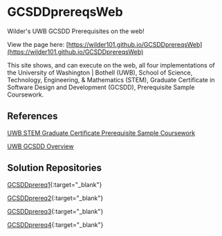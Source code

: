 # GCSDDprereqsWeb
Wilder's UWB GCSDD Prerequisites on the web!

View the page here: [https://wilder101.github.io/GCSDDprereqsWeb](https://wilder101.github.io/GCSDDprereqsWeb)

This site shows, and can execute on the web, all four implementations of the University of Washington | Bothell (UWB), School of Science, Technology, Engineering, & Mathematics (STEM), Graduate Certificate in Software Design and Development (GCSDD), Prerequisite Sample Coursework.

## References
[UWB STEM Graduate Certificate Prerequisite Sample Coursework](https://www.uwb.edu/stem/graduate/gcsdd/sample-coursework) 

[UWB GCSDD Overview](https://www.uwb.edu/stem/graduate/gcsdd)

## Solution Repositories
[GCSDDprereq1](https://github.com/Wilder101/GCSDDprereq1){:target="_blank"}

[GCSDDprereq2](https://github.com/Wilder101/GCSDDprereq2){:target="_blank"}

[GCSDDprereq3](https://github.com/Wilder101/GCSDDprereq3){:target="_blank"}

[GCSDDprereq4](https://github.com/Wilder101/GCSDDprereq4){:target="_blank"}
